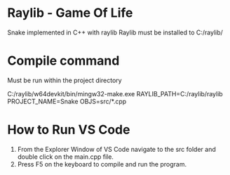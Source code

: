 # Raylib - Game Of Life
Snake implemented in C++ with raylib
Raylib must be installed to C:/raylib/

# Compile command
Must be run within the project directory

C:/raylib/w64devkit/bin/mingw32-make.exe RAYLIB_PATH=C:/raylib/raylib PROJECT_NAME=Snake OBJS=src/*.cpp

# How to Run VS Code
1. From the Explorer Window of VS Code navigate to the src folder and double click on the main.cpp file.
2. Press F5 on the keyboard to compile and run the program.

